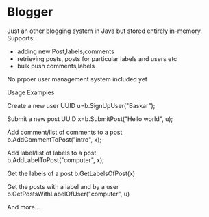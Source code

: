 # Blogger
Just an other blogging system in Java but stored entirely in-memory. 
Supports:
- adding new Post,labels,comments
- retrieving posts, posts for particular labels and users etc
- bulk push comments,labels

No prpoer user management system included yet

Usage Examples

 Create a new user
  UUID u=b.SignUpUser("Baskar");
  
 Submit a new post
  UUID x=b.SubmitPost("Hello world", u);
 
 Add comment/list of comments to a post  
  b.AddCommentToPost("intro", x);

 Add label/list of labels to a post  
  b.AddLabelToPost("computer", x);

 Get the labels of a post
  b.GetLabelsOfPost(x)
 
 Get the posts with a label and by a user
  b.GetPostsWithLabelOfUser("computer", u)
  
 And more...
 

